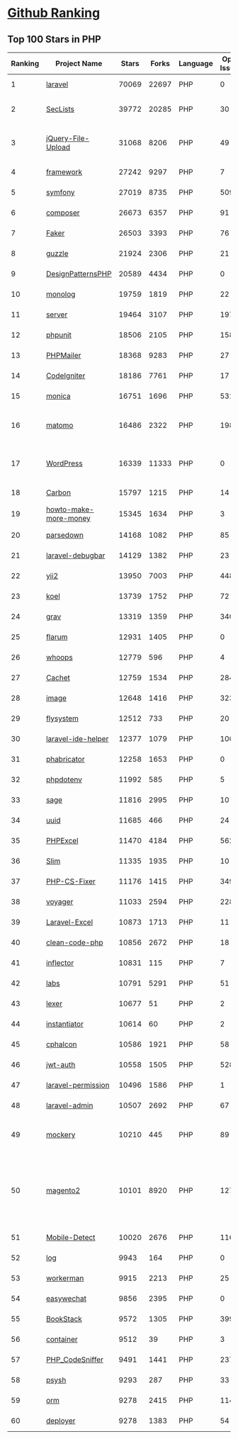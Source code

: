 [Github Ranking](../README.md)
==========

## Top 100 Stars in PHP

| Ranking | Project Name | Stars | Forks | Language | Open Issues | Description | Last Commit |
| ------- | ------------ | ----- | ----- | -------- | ----------- | ----------- | ----------- |
| 1 | [laravel](https://github.com/laravel/laravel) | 70069 | 22697 | PHP | 0 | Laravel is a web application framework with expressive, elegant syntax. We’ve already laid the foundation for your next big idea — freeing you to create without sweating the small things. | 2022-06-24T19:21:55Z |
| 2 | [SecLists](https://github.com/danielmiessler/SecLists) | 39772 | 20285 | PHP | 30 | SecLists is the security tester's companion. It's a collection of multiple types of lists used during security assessments, collected in one place. List types include usernames, passwords, URLs, sensitive data patterns, fuzzing payloads, web shells, and many more. | 2022-06-24T18:29:54Z |
| 3 | [jQuery-File-Upload](https://github.com/blueimp/jQuery-File-Upload) | 31068 | 8206 | PHP | 49 | File Upload widget with multiple file selection, drag&drop support, progress bar, validation and preview images, audio and video for jQuery. Supports cross-domain, chunked and resumable file uploads. Works with any server-side platform (Google App Engine, PHP, Python, Ruby on Rails, Java, etc.) that supports standard HTML form file uploads. | 2021-09-30T11:44:03Z |
| 4 | [framework](https://github.com/laravel/framework) | 27242 | 9297 | PHP | 7 | The Laravel Framework. | 2022-06-26T03:03:05Z |
| 5 | [symfony](https://github.com/symfony/symfony) | 27019 | 8735 | PHP | 509 | The Symfony PHP framework | 2022-06-26T02:30:26Z |
| 6 | [composer](https://github.com/composer/composer) | 26673 | 6357 | PHP | 91 | Dependency Manager for PHP | 2022-06-25T15:06:58Z |
| 7 | [Faker](https://github.com/fzaninotto/Faker) | 26503 | 3393 | PHP | 76 | Faker is a PHP library that generates fake data for you | 2021-12-10T09:58:56Z |
| 8 | [guzzle](https://github.com/guzzle/guzzle) | 21924 | 2306 | PHP | 21 | Guzzle, an extensible PHP HTTP client | 2022-06-22T22:41:11Z |
| 9 | [DesignPatternsPHP](https://github.com/DesignPatternsPHP/DesignPatternsPHP) | 20589 | 4434 | PHP | 0 | sample code for several design patterns in PHP 8 | 2022-06-23T11:22:47Z |
| 10 | [monolog](https://github.com/Seldaek/monolog) | 19759 | 1819 | PHP | 22 | Sends your logs to files, sockets, inboxes, databases and various web services | 2022-06-22T17:27:16Z |
| 11 | [server](https://github.com/nextcloud/server) | 19464 | 3107 | PHP | 1975 | ☁️ Nextcloud server, a safe home for all your data | 2022-06-25T03:22:00Z |
| 12 | [phpunit](https://github.com/sebastianbergmann/phpunit) | 18506 | 2105 | PHP | 158 | The PHP Unit Testing framework. | 2022-06-25T06:42:08Z |
| 13 | [PHPMailer](https://github.com/PHPMailer/PHPMailer) | 18368 | 9283 | PHP | 27 | The classic email sending library for PHP | 2022-06-21T09:12:08Z |
| 14 | [CodeIgniter](https://github.com/bcit-ci/CodeIgniter) | 18186 | 7761 | PHP | 17 | Open Source PHP Framework (originally from EllisLab) | 2022-06-21T13:24:57Z |
| 15 | [monica](https://github.com/monicahq/monica) | 16751 | 1696 | PHP | 531 | Personal CRM. Remember everything about your friends, family and business relationships. | 2022-06-20T07:03:50Z |
| 16 | [matomo](https://github.com/matomo-org/matomo) | 16486 | 2322 | PHP | 1985 | Liberating Web Analytics. Star us on Github? +1. Matomo is the leading open alternative to Google Analytics that gives you full control over your data. Matomo lets you easily collect data from websites & apps and visualise this data and extract insights. Privacy is built-in. We love Pull Requests!  | 2022-06-26T01:34:50Z |
| 17 | [WordPress](https://github.com/WordPress/WordPress) | 16339 | 11333 | PHP | 0 | WordPress, Git-ified. This repository is just a mirror of the WordPress subversion repository. Please do not send pull requests. Submit pull requests to https://github.com/WordPress/wordpress-develop and patches to https://core.trac.wordpress.org/ instead. | 2022-06-25T14:46:08Z |
| 18 | [Carbon](https://github.com/briannesbitt/Carbon) | 15797 | 1215 | PHP | 14 | A simple PHP API extension for DateTime. | 2022-06-19T20:36:59Z |
| 19 | [howto-make-more-money](https://github.com/easychen/howto-make-more-money) | 15345 | 1634 | PHP | 3 | 程序员如何优雅的挣零花钱，2.0版，升级为小书了。Most of this not work outside China , so no English translate | 2022-06-18T17:00:20Z |
| 20 | [parsedown](https://github.com/erusev/parsedown) | 14168 | 1082 | PHP | 85 | Better Markdown Parser in PHP | 2022-06-15T20:08:22Z |
| 21 | [laravel-debugbar](https://github.com/barryvdh/laravel-debugbar) | 14129 | 1382 | PHP | 23 | Laravel Debugbar (Integrates PHP Debug Bar) | 2022-06-21T13:09:08Z |
| 22 | [yii2](https://github.com/yiisoft/yii2) | 13950 | 7003 | PHP | 448 | Yii 2: The Fast, Secure and Professional PHP Framework | 2022-06-25T22:13:14Z |
| 23 | [koel](https://github.com/koel/koel) | 13739 | 1752 | PHP | 72 | 🐦 A personal music streaming server that works. | 2022-06-25T16:17:20Z |
| 24 | [grav](https://github.com/getgrav/grav) | 13319 | 1359 | PHP | 340 | Modern, Crazy Fast, Ridiculously Easy and Amazingly Powerful Flat-File CMS powered by PHP, Markdown, Twig, and Symfony | 2022-06-21T20:59:39Z |
| 25 | [flarum](https://github.com/flarum/flarum) | 12931 | 1405 | PHP | 0 | Simple forum software for building great communities. | 2022-06-17T12:49:58Z |
| 26 | [whoops](https://github.com/filp/whoops) | 12779 | 596 | PHP | 4 | PHP errors for cool kids  | 2022-05-07T03:37:55Z |
| 27 | [Cachet](https://github.com/CachetHQ/Cachet) | 12759 | 1534 | PHP | 284 | 📛 An open source status page system for everyone. | 2022-05-25T18:11:23Z |
| 28 | [image](https://github.com/Intervention/image) | 12648 | 1416 | PHP | 323 | PHP Image Manipulation | 2022-06-14T14:03:06Z |
| 29 | [flysystem](https://github.com/thephpleague/flysystem) | 12512 | 733 | PHP | 20 | Abstraction for local and remote filesystems | 2022-06-24T09:58:09Z |
| 30 | [laravel-ide-helper](https://github.com/barryvdh/laravel-ide-helper) | 12377 | 1079 | PHP | 100 | Laravel IDE Helper | 2022-06-24T18:03:05Z |
| 31 | [phabricator](https://github.com/phacility/phabricator) | 12258 | 1653 | PHP | 0 | Effective June 1, 2021: Phabricator is no longer actively maintained. | 2022-06-14T17:12:36Z |
| 32 | [phpdotenv](https://github.com/vlucas/phpdotenv) | 11992 | 585 | PHP | 5 | Loads environment variables from `.env` to `getenv()`, `$_ENV` and `$_SERVER` automagically. | 2021-12-17T00:42:26Z |
| 33 | [sage](https://github.com/roots/sage) | 11816 | 2995 | PHP | 10 | WordPress starter theme with Laravel Blade components and templates, Tailwind CSS, and a modern development workflow | 2022-06-25T07:49:27Z |
| 34 | [uuid](https://github.com/ramsey/uuid) | 11685 | 466 | PHP | 24 | A PHP library for generating universally unique identifiers (UUIDs). | 2022-06-22T18:39:58Z |
| 35 | [PHPExcel](https://github.com/PHPOffice/PHPExcel) | 11470 | 4184 | PHP | 562 | ARCHIVED | 2019-01-02T01:38:48Z |
| 36 | [Slim](https://github.com/slimphp/Slim) | 11335 | 1935 | PHP | 10 | Slim is a PHP micro framework that helps you quickly write simple yet powerful web applications and APIs. | 2022-06-01T15:09:07Z |
| 37 | [PHP-CS-Fixer](https://github.com/FriendsOfPHP/PHP-CS-Fixer) | 11176 | 1415 | PHP | 349 | A tool to automatically fix PHP Coding Standards issues | 2022-06-25T12:54:49Z |
| 38 | [voyager](https://github.com/the-control-group/voyager) | 11033 | 2594 | PHP | 228 | Voyager - The Missing Laravel Admin | 2022-06-13T07:03:01Z |
| 39 | [Laravel-Excel](https://github.com/SpartnerNL/Laravel-Excel) | 10873 | 1713 | PHP | 11 | 🚀 Supercharged Excel exports and imports in Laravel | 2022-06-15T14:59:36Z |
| 40 | [clean-code-php](https://github.com/jupeter/clean-code-php) | 10856 | 2672 | PHP | 18 | :bathtub: Clean Code concepts adapted for PHP | 2022-06-19T20:38:32Z |
| 41 | [inflector](https://github.com/doctrine/inflector) | 10831 | 115 | PHP | 7 | Doctrine Inflector is a small library that can perform string manipulations with regard to uppercase/lowercase and singular/plural forms of words. | 2022-05-05T16:02:23Z |
| 42 | [labs](https://github.com/docker/labs) | 10791 | 5291 | PHP | 51 | This is a collection of tutorials for learning how to use Docker with various tools. Contributions welcome. | 2022-06-22T16:27:04Z |
| 43 | [lexer](https://github.com/doctrine/lexer) | 10677 | 51 | PHP | 2 | Base library for a lexer that can be used in Top-Down, Recursive Descent Parsers. | 2022-02-28T20:32:34Z |
| 44 | [instantiator](https://github.com/doctrine/instantiator) | 10614 | 60 | PHP | 2 | None | 2022-05-29T20:57:59Z |
| 45 | [cphalcon](https://github.com/phalcon/cphalcon) | 10586 | 1921 | PHP | 58 | High performance, full-stack PHP framework delivered as a C extension. | 2022-06-20T13:11:58Z |
| 46 | [jwt-auth](https://github.com/tymondesigns/jwt-auth) | 10558 | 1505 | PHP | 528 | 🔐 JSON Web Token Authentication for Laravel & Lumen | 2022-06-22T04:58:41Z |
| 47 | [laravel-permission](https://github.com/spatie/laravel-permission) | 10496 | 1586 | PHP | 1 | Associate users with roles and permissions | 2022-06-19T09:54:34Z |
| 48 | [laravel-admin](https://github.com/z-song/laravel-admin) | 10507 | 2692 | PHP | 67 | Build a full-featured administrative interface in ten minutes | 2022-06-25T09:54:52Z |
| 49 | [mockery](https://github.com/mockery/mockery) | 10210 | 445 | PHP | 89 | Mockery is a simple yet flexible PHP mock object framework for use in unit testing with PHPUnit, PHPSpec or any other testing framework. Its core goal is to offer a test double framework with a succinct API capable of clearly defining all possible object operations and interactions using a human readable Domain Specific Language (DSL). | 2022-06-08T20:40:06Z |
| 50 | [magento2](https://github.com/magento/magento2) | 10101 | 8920 | PHP | 1274 | All Submissions you make to Magento Inc. ("Magento") through GitHub are subject to the following terms and conditions: (1) You grant Magento a perpetual, worldwide, non-exclusive, no charge, royalty free, irrevocable license under your applicable copyrights and patents to reproduce, prepare derivative works of, display, publically perform, sublicense and distribute any feedback, ideas, code, or other information (“Submission") you submit through GitHub. (2) Your Submission is an original work of authorship and you are the owner or are legally entitled to grant the license stated above. (3) You agree to the Contributor License Agreement found here:  https://github.com/magento/magento2/blob/master/CONTRIBUTOR_LICENSE_AGREEMENT.html | 2022-06-26T01:25:13Z |
| 51 | [Mobile-Detect](https://github.com/serbanghita/Mobile-Detect) | 10020 | 2676 | PHP | 116 | Mobile_Detect is a lightweight PHP class for detecting mobile devices (including tablets). It uses the User-Agent string combined with specific HTTP headers to detect the mobile environment. | 2022-05-17T12:13:46Z |
| 52 | [log](https://github.com/php-fig/log) | 9943 | 164 | PHP | 0 | None | 2021-07-14T16:46:26Z |
| 53 | [workerman](https://github.com/walkor/workerman) | 9915 | 2213 | PHP | 25 | An asynchronous event driven PHP socket framework. Supports HTTP, Websocket, SSL and other custom protocols. PHP>=5.4. | 2022-06-24T14:44:44Z |
| 54 | [easywechat](https://github.com/w7corp/easywechat) | 9856 | 2395 | PHP | 0 | 📦 一个 PHP 微信 SDK | 2022-06-25T04:23:33Z |
| 55 | [BookStack](https://github.com/BookStackApp/BookStack) | 9572 | 1305 | PHP | 399 | A platform to create documentation/wiki content built with PHP & Laravel | 2022-06-25T17:20:51Z |
| 56 | [container](https://github.com/php-fig/container) | 9512 | 39 | PHP | 3 | None | 2022-05-05T16:39:33Z |
| 57 | [PHP_CodeSniffer](https://github.com/squizlabs/PHP_CodeSniffer) | 9491 | 1441 | PHP | 237 | PHP_CodeSniffer tokenizes PHP files and detects violations of a defined set of coding standards. | 2022-06-23T09:51:23Z |
| 58 | [psysh](https://github.com/bobthecow/psysh) | 9293 | 287 | PHP | 33 | A REPL for PHP | 2022-06-22T14:17:02Z |
| 59 | [orm](https://github.com/doctrine/orm) | 9278 | 2415 | PHP | 1143 | Doctrine Object Relational Mapper (ORM) | 2022-06-25T12:10:49Z |
| 60 | [deployer](https://github.com/deployphp/deployer) | 9278 | 1383 | PHP | 54 | A deployment tool written in PHP with support for popular frameworks out of the box | 2022-06-18T00:18:09Z |

